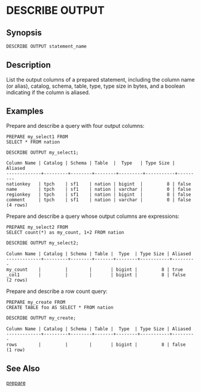 DESCRIBE OUTPUT
===============

Synopsis
--------

``` sql
DESCRIBE OUTPUT statement_name
```

Description
-----------

List the output columns of a prepared statement, including the column name (or alias), catalog, schema, table, type, type size in bytes, and a boolean indicating if the column is aliased.

Examples
--------

Prepare and describe a query with four output columns:

    PREPARE my_select1 FROM
    SELECT * FROM nation

``` sql
DESCRIBE OUTPUT my_select1;
```

``` 
Column Name | Catalog | Schema | Table  |  Type   | Type Size | Aliased
-------------+---------+--------+--------+---------+-----------+---------
nationkey   | tpch    | sf1    | nation | bigint  |         8 | false
name        | tpch    | sf1    | nation | varchar |         0 | false
regionkey   | tpch    | sf1    | nation | bigint  |         8 | false
comment     | tpch    | sf1    | nation | varchar |         0 | false
(4 rows)
```

Prepare and describe a query whose output columns are expressions:

    PREPARE my_select2 FROM
    SELECT count(*) as my_count, 1+2 FROM nation

``` sql
DESCRIBE OUTPUT my_select2;
```

``` 
Column Name | Catalog | Schema | Table |  Type  | Type Size | Aliased
-------------+---------+--------+-------+--------+-----------+---------
my_count    |         |        |       | bigint |         8 | true
_col1       |         |        |       | bigint |         8 | false
(2 rows)
```

Prepare and describe a row count query:

    PREPARE my_create FROM
    CREATE TABLE foo AS SELECT * FROM nation

``` sql
DESCRIBE OUTPUT my_create;
```

``` 
Column Name | Catalog | Schema | Table |  Type  | Type Size | Aliased
-------------+---------+--------+-------+--------+-----------+---------
rows        |         |        |       | bigint |         8 | false
(1 row)
```

See Also
--------

[prepare](./prepare.html)
